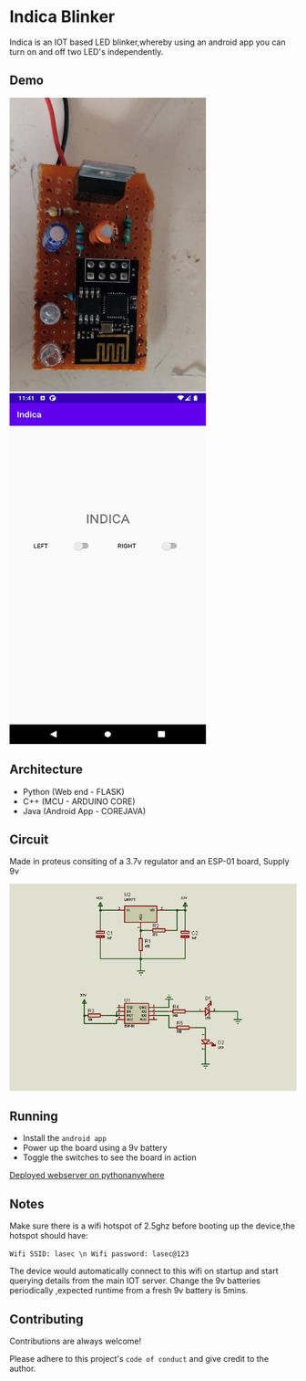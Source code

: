 
# Indica Blinker

Indica is an IOT based LED blinker,whereby using an android app you can turn on and off two LED's independently.


## Demo

![Prototype](documentation/demo.jpg?raw=true "Prototype")
![Android App](documentation/app.png?raw=true "Android AppAndroid App")
## Architecture

- Python (Web end - FLASK)
- C++    (MCU - ARDUINO CORE)
- Java   (Android App - COREJAVA)

## Circuit

Made in proteus consiting of a 3.7v regulator and an ESP-01 board, Supply 9v

![Circuit](documentation/circuit.png?raw=true "Circuit")

## Running

- Install the `android app` 
- Power up the board using a 9v battery 
- Toggle the switches to see the board in action

[Deployed webserver on pythonanywhere](https://pythonanywhere.com)


## Notes

Make sure there is a wifi hotspot of 2.5ghz before booting up the device,the hotspot should have:

`Wifi SSID: lasec \n
Wifi password: lasec@123`

The device would automatically connect to this wifi on startup and start querying details from the main IOT server.
Change the 9v batteries periodically ,expected runtime from a fresh 9v battery is 5mins.

## Contributing

Contributions are always welcome!

Please adhere to this project's `code of conduct` and give credit to the author.

